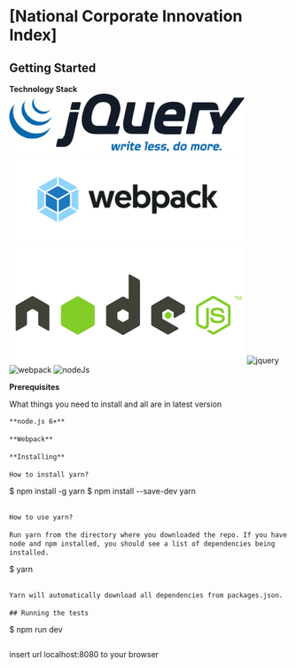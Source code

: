 # [National Corporate Innovation Index]

## Getting Started

**Technology Stack**
<img src="https://github.com/fido93/ncii-goverment-ui/blob/gov-v01/src/assets/images/logo-git/jquery.png" width="425"/>
<img src="https://github.com/fido93/ncii-goverment-ui/blob/gov-v01/src/assets/images/logo-git/webpack.png" width="425"/>
<img src="https://github.com/fido93/ncii-goverment-ui/blob/gov-v01/src/assets/images/logo-git/nodejs.png" width="425"/>
![jquery]() ![webpack]() ![nodeJs]()

**Prerequisites**

What things you need to install and all are in latest version

```
**node.js 6+**

**Webpack**

**Installing**

How to install yarn?

```
$ npm install -g yarn
$ npm install --save-dev yarn
```

How to use yarn?

Run yarn from the directory where you downloaded the repo. If you have node and npm installed, you should see a list of dependencies being installed.

```
$ yarn
```

Yarn will automatically download all dependencies from packages.json.

## Running the tests

```
$ npm run dev
```

```
insert url localhost:8080 to your browser
```
